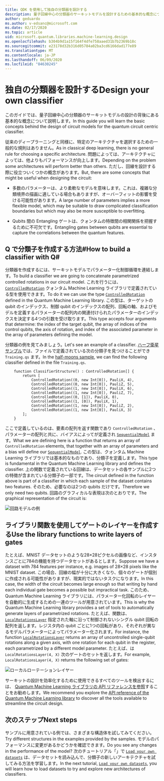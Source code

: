 ```yaml
---
title: QDK を使用して独自の分類器を設計する
description: 量子回線中心の分類器のサーキットモデルを設計するための基本的な概念について説明します。
author: geduardo
ms.author: v-edsanc@microsoft.com
ms.date: 02/17/2020
ms.topic: article
uid: microsoft.quantum.libraries.machine-learning.design
ms.openlocfilehash: b304b9d1a15f164f4dfe758aaed31b7b2369b18c
ms.sourcegitcommit: e23178d32b316d05784a02ba3cd6166dad177e89
ms.translationtype: MT
ms.contentlocale: ja-JP
ms.lasthandoff: 06/09/2020
ms.locfileid: "84630245"
---
```

# <a name="design-your-own-classifier"></a><span data-ttu-id="55170-103">独自の分類器を設計する</span><span class="sxs-lookup"><span data-stu-id="55170-103">Design your own classifier</span></span>

<span data-ttu-id="55170-104">このガイドでは、量子回線中心の分類器のサーキットモデルの設計の背後にある基本的な概念について説明します。</span><span class="sxs-lookup"><span data-stu-id="55170-104">In this guide you will learn the basic concepts behind the design of circuit models for the quantum circuit centric classifier.</span></span>

<span data-ttu-id="55170-105">従来のディープラーニングと同様に、特定のアーキテクチャを選択するための一般的な規則はありません。</span><span class="sxs-lookup"><span data-stu-id="55170-105">As in classical deep learning, there is no general rule for choosing a specific architecture.</span></span> <span data-ttu-id="55170-106">問題によっては、アーキテクチャによっては、他よりもパフォーマンスが向上します。</span><span class="sxs-lookup"><span data-stu-id="55170-106">Depending on the problem some architectures will perform better than others.</span></span> <span data-ttu-id="55170-107">ただし、回線を設計する際に役立ついくつかの概念があります。</span><span class="sxs-lookup"><span data-stu-id="55170-107">But, there are some concepts that might be useful when designing the circuit:</span></span>

- <span data-ttu-id="55170-108">多数のパラメーターは、より柔軟なモデルを意味します。これは、複雑な分類境界の描画に適している場合もありますが、オーバーフィットの影響を受ける可能性があります。</span><span class="sxs-lookup"><span data-stu-id="55170-108">A large number of parameters implies a more flexible model, which may be suitable to draw complicated classification boundaries but which may also be more susceptible to overfitting.</span></span>

- <span data-ttu-id="55170-109">Qubits 間の Entangling ゲートは、クォンタムの特徴間の相関関係を把握するために不可欠です。</span><span class="sxs-lookup"><span data-stu-id="55170-109">Entangling gates between qubits are essential to capture the correlations between the quantum features.</span></span>

## <a name="how-to-build-a-classifier-with-q"></a><span data-ttu-id="55170-110">Q で分類子を作成する方法\#</span><span class="sxs-lookup"><span data-stu-id="55170-110">How to build a classifier with Q\#</span></span>

<span data-ttu-id="55170-111">分類器を作成するには、サーキットモデルでパラメーター化制御循環を連結します。</span><span class="sxs-lookup"><span data-stu-id="55170-111">To build a classifier we are going to concatenate parametrized controlled rotations in our circuit model.</span></span> <span data-ttu-id="55170-112">これを行うには、 [`ControlledRotation`](xref:microsoft.quantum.machinelearning.controlledrotation) クォンタム Machine Learning ライブラリで定義されている型を使用できます。</span><span class="sxs-lookup"><span data-stu-id="55170-112">To do it we can use the type [`ControlledRotation`](xref:microsoft.quantum.machinelearning.controlledrotation) defined in the Quantum Machine Learning library.</span></span> <span data-ttu-id="55170-113">この型は、ターゲットの qubit のインデックス、制御 qubit のインデックスの配列、回転の軸、およびモデルを定義するパラメーターの配列内の関連付けられたパラメーターのインデックスを決定する4つの引数を受け取ります。</span><span class="sxs-lookup"><span data-stu-id="55170-113">This type accepts four arguments that determine: the index of the target qubit, the array of indices of the control qubits, the axis of rotation, and index of the associated parameter in the array of parameters defining the model.</span></span>

<span data-ttu-id="55170-114">分類器の例を見てみましょう。</span><span class="sxs-lookup"><span data-stu-id="55170-114">Let's see an example of a classifier.</span></span> <span data-ttu-id="55170-115">[ハーフ衛星サンプル](https://github.com/microsoft/Quantum/tree/master/samples/machine-learning/half-moons)では、ファイルで定義されている次の分類子を見つけることができ `Training.qs` ます。</span><span class="sxs-lookup"><span data-stu-id="55170-115">In the [half-moons sample](https://github.com/microsoft/Quantum/tree/master/samples/machine-learning/half-moons), we can find the following classifier defined in the file `Training.qs`.</span></span>

```qsharp
    function ClassifierStructure() : ControlledRotation[] {
        return [
            ControlledRotation((0, new Int[0]), PauliX, 4),
            ControlledRotation((0, new Int[0]), PauliZ, 5),
            ControlledRotation((1, new Int[0]), PauliX, 6),
            ControlledRotation((1, new Int[0]), PauliZ, 7),
            ControlledRotation((0, [1]), PauliX, 0),
            ControlledRotation((1, [0]), PauliX, 1),
            ControlledRotation((1, new Int[0]), PauliZ, 2),
            ControlledRotation((1, new Int[0]), PauliX, 3)
        ];
    }
 ```

<span data-ttu-id="55170-116">ここで定義しているのは、要素の配列を返す関数であり `ControlledRotation` 、パラメーターの配列と共に、バイアスによってが定義され [`SequentialModel`](xref:microsoft.quantum.machinelearning.sequentialmodel) ます。</span><span class="sxs-lookup"><span data-stu-id="55170-116">What we are defining here is a function that returns an array of `ControlledRotation` elements, that together with an array of parameters and a bias will define our [`SequentialModel`](xref:microsoft.quantum.machinelearning.sequentialmodel).</span></span> <span data-ttu-id="55170-117">この型は、クォンタム Machine Learning ライブラリでは基本的なものであり、分類子を定義します。</span><span class="sxs-lookup"><span data-stu-id="55170-117">This type is fundamental in the Quantum Machine Learning library and defines the classifier.</span></span> <span data-ttu-id="55170-118">上の関数で定義されている回線は、データセットの各サンプルに2つの特徴が含まれている分類子の一部です。</span><span class="sxs-lookup"><span data-stu-id="55170-118">The circuit defined in the function above is part of a classifier in which each sample of the dataset contains two features.</span></span> <span data-ttu-id="55170-119">そのため、必要なのは2つの qubits だけです。</span><span class="sxs-lookup"><span data-stu-id="55170-119">Therefore we only need two qubits.</span></span> <span data-ttu-id="55170-120">回路のグラフィカルな表現は次のとおりです。</span><span class="sxs-lookup"><span data-stu-id="55170-120">The graphical representation of the circuit is:</span></span>

 ![回路モデルの例](~/media/circuit_model_1.PNG)

## <a name="use-the-library-functions-to-write-layers-of-gates"></a><span data-ttu-id="55170-122">ライブラリ関数を使用してゲートのレイヤーを作成する</span><span class="sxs-lookup"><span data-stu-id="55170-122">Use the library functions to write layers of gates</span></span>

<span data-ttu-id="55170-123">たとえば、MNIST データセットのような28×28ピクセルの画像など、インスタンスごとに784の機能を持つデータセットがあるとします。</span><span class="sxs-lookup"><span data-stu-id="55170-123">Suppose we have a dataset with 784 features per instance, e.g. images of 28×28 pixels like the MNIST dataset.</span></span> <span data-ttu-id="55170-124">この場合、回線の幅が十分に大きくなり、個々のゲートが個別に作成される可能性がありますが、現実的ではないタスクになります。</span><span class="sxs-lookup"><span data-stu-id="55170-124">In this case, the width of the circuit becomes large enough so that writing by hand each individual gate becomes a possible but impractical task.</span></span> <span data-ttu-id="55170-125">このため、Quantum Machine Learning ライブラリには、パラメーター化回転のレイヤーを自動的に生成するための一連のツールが用意されています。</span><span class="sxs-lookup"><span data-stu-id="55170-125">This is why the Quantum Machine Learning library provides a set of tools to automatically generate layers of parametrized rotations.</span></span> <span data-ttu-id="55170-126">たとえば、関数は、 [`LocalRotationsLayer`](xref:microsoft.quantum.machinelearning.localrotationslayer) 指定された軸に沿って制御されないシングル qubit 回転の配列を返します。レジスタ内の qubit ごとに1つの回転があり、それぞれが異なるモデルパラメーターによってパラメーター化されます。</span><span class="sxs-lookup"><span data-stu-id="55170-126">For instance, the function [`LocalRotationsLayer`](xref:microsoft.quantum.machinelearning.localrotationslayer) returns an array of uncontrolled single-qubit rotations along a given axis, with one rotation for each qubit in the register, each parametrized by a different model parameter.</span></span> <span data-ttu-id="55170-127">たとえば、は `LocalRotationsLayer(4, X)` 次のゲートのセットを返します。</span><span class="sxs-lookup"><span data-stu-id="55170-127">For example, `LocalRotationsLayer(4, X)` returns the following set of gates:</span></span>

 ![ローカルローテーションレイヤー](~/media/local_rotations_layer.PNG)

<span data-ttu-id="55170-129">サーキットの設計を効率化するために使用できるすべてのツールを検出するには、 [Quantum Machine Learning ライブラリの API リファレンスを参照](xref:microsoft.quantum.machinelearning)することをお勧めします。</span><span class="sxs-lookup"><span data-stu-id="55170-129">We recommend you explore the [API reference of the Quantum Machine Learning library](xref:microsoft.quantum.machinelearning) to discover all the tools available to streamline the circuit design.</span></span>

## <a name="next-steps"></a><span data-ttu-id="55170-130">次のステップ</span><span class="sxs-lookup"><span data-stu-id="55170-130">Next steps</span></span>

 <span data-ttu-id="55170-131">サンプルに用意されている例では、さまざまな構造体を試してみてください。</span><span class="sxs-lookup"><span data-stu-id="55170-131">Try different structures in the examples provided by the samples.</span></span> <span data-ttu-id="55170-132">モデルのパフォーマンスに変更があるかどうかを確認できます。</span><span class="sxs-lookup"><span data-stu-id="55170-132">Do you see any changes in the performance of the model?</span></span> <span data-ttu-id="55170-133">次のチュートリアル「」で [`Load your own datasets`](xref:microsoft.quantum.libraries.machine-learning.load) は、データセットを読み込んで、分類子の新しいアーキテクチャを試してみる方法を学習します。</span><span class="sxs-lookup"><span data-stu-id="55170-133">In the next tutorial, [`Load your own datasets`](xref:microsoft.quantum.libraries.machine-learning.load), you will learn how to load datasets to try and explore new architectures of classifiers.</span></span>
